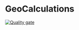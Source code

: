 # GeoCalculations
[![Quality gate](https://sonarcloud.io/api/project_badges/quality_gate?project=slavkowski_Geoserwis)](https://sonarcloud.io/dashboard?id=slavkowski_Geoserwis)
